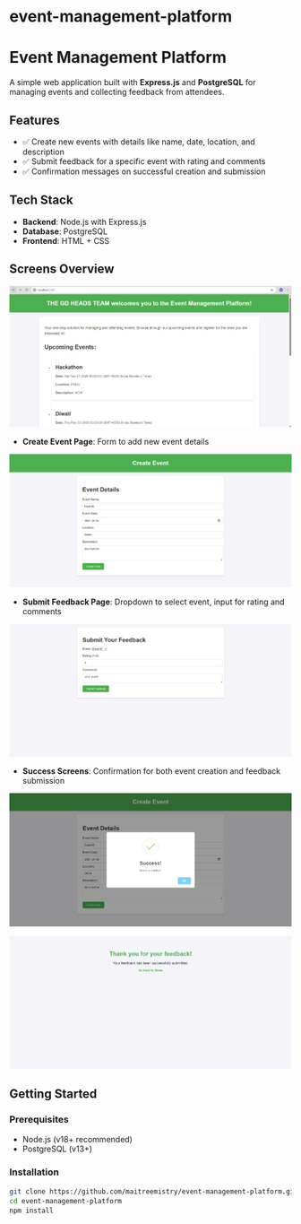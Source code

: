 # event-management-platform

# Event Management Platform

A simple web application built with **Express.js** and **PostgreSQL** for managing events and collecting feedback from attendees.

## Features

- ✅ Create new events with details like name, date, location, and description
- ✅ Submit feedback for a specific event with rating and comments
- ✅ Confirmation messages on successful creation and submission

## Tech Stack

- **Backend**: Node.js with Express.js
- **Database**: PostgreSQL
- **Frontend**: HTML + CSS 

## Screens Overview
![landing_page](landing.png)
- **Create Event Page**: Form to add new event details

![create_page](create.png)
- **Submit Feedback Page**: Dropdown to select event, input for rating and comments

![feedback_page](feedback.png)
- **Success Screens**: Confirmation for both event creation and feedback submission

![success_page](success1.png)

![success_page](success2.png)

## Getting Started

### Prerequisites

- Node.js (v18+ recommended)
- PostgreSQL (v13+)

### Installation

```bash
git clone https://github.com/maitreemistry/event-management-platform.git
cd event-management-platform
npm install
